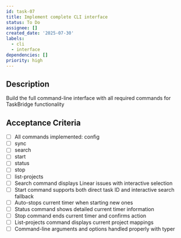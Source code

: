 ```yaml
---
id: task-07
title: Implement complete CLI interface
status: To Do
assignee: []
created_date: '2025-07-30'
labels:
  - cli
  - interface
dependencies: []
priority: high
---
```


## Description

Build the full command-line interface with all required commands for TaskBridge functionality

## Acceptance Criteria

- [ ] All commands implemented: config
- [ ] sync
- [ ] search
- [ ] start
- [ ] status
- [ ] stop
- [ ] list-projects
- [ ] Search command displays Linear issues with interactive selection
- [ ] Start command supports both direct task ID and interactive search fallback
- [ ] Auto-stops current timer when starting new ones
- [ ] Status command shows detailed current timer information
- [ ] Stop command ends current timer and confirms action
- [ ] List-projects command displays current project mappings
- [ ] Command-line arguments and options handled properly with typer
